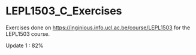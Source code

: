 # LEPL1503_C_Exercises

Exercises done on https://inginious.info.ucl.ac.be/course/LEPL1503 for the LEPL1503 course.  

Update 1 : 82% 
